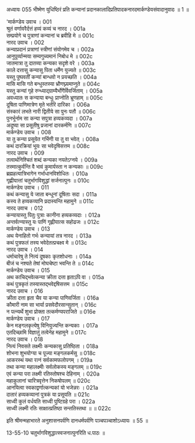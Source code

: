 अध्यायः 055
भीष्मेण युधिष्ठिरं प्रति कन्यानां प्रदानकालादिप्रतिपादकनारदमार्कण्डेयसंवादानुवादः ॥ 1 ॥

\'मार्कण्डेय उवाच ।	001  
श्रुतं वर्णावरैर्दत्तं हव्यं कव्यं च नारद ।	001a  
सम्प्रयोगे च पुत्राणां कन्यानां च ब्रवीहि मे ॥	001c  
नारद उवाच ।	002  
कन्याप्रदानं प्रत्राणां स्त्रीणां संयोगमेव च ।	002a  
आनुपूर्व्यान्मया सम्यगुच्यमानं निबोध मे ॥	002c  
जातमात्रा तु दातव्या कन्यका सदृशे वरे ।	003a  
काले दत्तासु कन्यासु पिता धर्मेण युज्यते ॥	003c  
यस्तु पुष्पवतीं कन्यां बान्धवो न प्रयच्छति ।	004a  
मासि मासि गते बन्धुस्तस्या भ्रौणघ्न्यमाप्नुते ॥	004c  
यस्तु कन्यां गृहे रुन्ध्याद्ग्राम्यैर्भोगैर्विवर्जिताम् ।	005a  
अवध्यातः स कन्याया बन्धुः प्राप्नोति भ्रूणहाम् ॥	005c  
दूषिता पाणिमात्रेण मृते भर्तरि दारिका ।	006a  
संस्कारं लभते नारी द्वितीये सा पुनः पतौ ॥	006c  
पुनर्भूर्नाम सा कन्या सपुत्रा हव्यकव्यदा ।	007a  
अदूष्या सा प्रसूतीषु प्रजानां दारकर्मणि ॥	007c  
मार्कण्डेय उवाच ।	008  
या तु कन्या प्रसूयेत गर्भिणी या तु वा भवेत् ।	008a  
कथं दारक्रियां भूयः सा भवेदृषिसत्तम ॥	008c  
नारद उवाच ।	009  
तत्वार्थनिश्चितं शब्दं कन्यका नयतेऽग्नये ।	009a  
तस्मात्कुर्वन्ति वै भावं कुमार्यस्ता न कन्यकाः ॥	009c  
ब्रह्महत्यात्रिभागेन गर्भाधानविशोधितः ।	010a  
गृह्णीयात्तां चतुर्भागविशुद्धां सर्जनात्पुनः ॥	010c  
मार्कण्डेय उवाच ।	011  
कथं कन्यासु ये जाता बन्धूनां दूषिताः सदा ।	011a  
कस्य ते हव्यकव्यानि प्रदास्यन्ति महामुने ॥	011c  
नारद उवाच ।	012  
कन्यायास्तु पितुः पुत्राः कानीना हव्यकव्यदाः ।	012a  
अन्तर्वत्न्यास्तु यः पाणिं गृह्णीयात्स सहोढजः ॥	012c  
मार्कण्डेय उवाच ।	013  
अथ येनाहितो गर्भः कन्यायां तत्र नारद ।	013a  
कथं पुत्रफलं तस्य भवेदेतत्प्रचक्ष्व मे ॥	013c  
नारद उवाच ।	014  
धर्माचारेषु ते नित्यं दूषकाः कृतशोधनाः ।	014a  
बीजं च नश्यते तेषां मोघचेष्टा भवन्ति ते ॥	014c  
मार्कण्डेय उवाच ।	015  
अथ काचिद्भवेत्कन्या क्रीता दत्ता हृताऽपि वा ।	015a  
कथं पुत्रकृतं तस्यास्तद्भवेद्दषिसत्तम ॥	015c  
नारद उवाच ।	016  
क्रीता दत्ता हृता चैव या कन्या पाणिवर्जिता ।	016a  
कौमारी नाम सा भार्या प्रसवेदौरसान्सुतान् ।	016c  
न पत्न्यर्थे शुभा प्रोक्ता तत्कर्मण्यपराजिते ॥	016e  
मार्कण्डेय उवाच ।	017  
केन मङ्गलकृत्येषु विनियुज्यन्ति कन्यकाः ।	017a  
एतदिच्छामि विज्ञातुं तत्वेनेह महामुने ॥	017c  
नारद उवाच ।	018  
नित्यं निवसते लक्ष्मीः कन्यकासु प्रतिष्ठिता ।	018a  
शोभना शुभयोग्या च पूज्या मङ्गलकर्मसु ॥	018c  
आकरस्थं यथा रत्नं सर्वकामफलोपगम् ।	019a  
तथा कन्या महालक्ष्मीः सर्वलोकस्य मङ्गलम् ॥	019c  
एवं कन्या परा लक्ष्मी रतिस्तोषश्च देहिनाम् ।	020a  
महाकुलानां चारित्रवृत्तेन निकषोपलम् ॥	020c  
आनयित्वा स्वकाद्वर्णात्कन्यकां यो भजेन्नरः ।	021a  
दातारं हव्यकव्यानां पुत्रकं या प्रसूयति ॥	021c  
साध्वी कुलं वर्धयति साध्वी पुष्टिग्रहे परा ।	022a  
साध्वी लक्ष्मी रतिः साक्षात्प्रतिष्ठा सन्ततिस्तथा ॥ ॥	022c  

इति श्रीमन्महाभारते अनुशासनपर्वणि दानधर्मपर्वणि पञ्चपञ्चाशोऽध्यायः ॥ 55 ॥

13-55-10 चतुर्भागविशुद्धात्स्वजनात्पुनरिति ध.पाठः ॥
